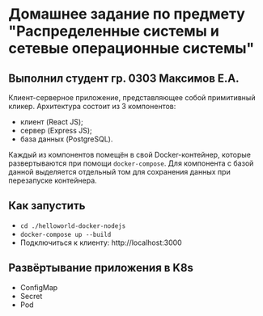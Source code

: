 # Домашнее задание по предмету "Распределенные системы и сетевые операционные системы"


## Выполнил студент гр. 0303 Максимов Е.А.

Клиент-серверное приложение, представляющее собой примитивный кликер. Архитектура состоит из 3 компонентов:
- клиент (React JS);
- сервер (Express JS);
- база данных (PostgreSQL).

Каждый из компонентов помещён в свой Docker-контейнер, которые развертываются при помощи `docker-compose`. Для компонента с базой данной выделяется отдельный том для сохранения данных при перезапуске контейнера.

## Как запустить
- `cd ./helloworld-docker-nodejs`
- `docker-compose up --build`
- Подключиться к клиенту: http://localhost:3000

## Развёртывание приложения в K8s
- ConfigMap
- Secret
- Pod
